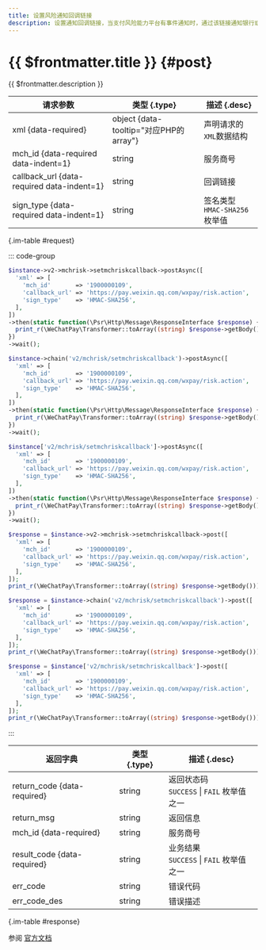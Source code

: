 ```yaml
---
title: 设置风险通知回调链接
description: 设置通知回调链接，当支付风险能力平台有事件通知时，通过该链接通知银行或者渠道服务商。
---
```


# {{ $frontmatter.title }} {#post}

{{ $frontmatter.description }}

| 请求参数 | 类型 {.type} | 描述 {.desc}
| --- | --- | ---
| xml {data-required} | object {data-tooltip="对应PHP的array"} | 声明请求的`XML`数据结构
| mch_id {data-required data-indent=1} | string | 服务商号
| callback_url {data-required data-indent=1} | string | 回调链接
| sign_type {data-required data-indent=1} | string | 签名类型<br/>`HMAC-SHA256` 枚举值

{.im-table #request}

::: code-group

```php [异步纯链式]
$instance->v2->mchrisk->setmchriskcallback->postAsync([
  'xml' => [
    'mch_id'       => '1900000109',
    'callback_url' => 'https://pay.weixin.qq.com/wxpay/risk.action',
    'sign_type'    => 'HMAC-SHA256',
  ],
])
->then(static function(\Psr\Http\Message\ResponseInterface $response) {
  print_r(\WeChatPay\Transformer::toArray((string) $response->getBody()));
})
->wait();
```

```php [异步声明式]
$instance->chain('v2/mchrisk/setmchriskcallback')->postAsync([
  'xml' => [
    'mch_id'       => '1900000109',
    'callback_url' => 'https://pay.weixin.qq.com/wxpay/risk.action',
    'sign_type'    => 'HMAC-SHA256',
  ],
])
->then(static function(\Psr\Http\Message\ResponseInterface $response) {
  print_r(\WeChatPay\Transformer::toArray((string) $response->getBody()));
})
->wait();
```

```php [异步属性式]
$instance['v2/mchrisk/setmchriskcallback']->postAsync([
  'xml' => [
    'mch_id'       => '1900000109',
    'callback_url' => 'https://pay.weixin.qq.com/wxpay/risk.action',
    'sign_type'    => 'HMAC-SHA256',
  ],
])
->then(static function(\Psr\Http\Message\ResponseInterface $response) {
  print_r(\WeChatPay\Transformer::toArray((string) $response->getBody()));
})
->wait();
```

```php [同步纯链式]
$response = $instance->v2->mchrisk->setmchriskcallback->post([
  'xml' => [
    'mch_id'       => '1900000109',
    'callback_url' => 'https://pay.weixin.qq.com/wxpay/risk.action',
    'sign_type'    => 'HMAC-SHA256',
  ],
]);
print_r(\WeChatPay\Transformer::toArray((string) $response->getBody()));
```

```php [同步声明式]
$response = $instance->chain('v2/mchrisk/setmchriskcallback')->post([
  'xml' => [
    'mch_id'       => '1900000109',
    'callback_url' => 'https://pay.weixin.qq.com/wxpay/risk.action',
    'sign_type'    => 'HMAC-SHA256',
  ],
]);
print_r(\WeChatPay\Transformer::toArray((string) $response->getBody()));
```

```php [同步属性式]
$response = $instance['v2/mchrisk/setmchriskcallback']->post([
  'xml' => [
    'mch_id'       => '1900000109',
    'callback_url' => 'https://pay.weixin.qq.com/wxpay/risk.action',
    'sign_type'    => 'HMAC-SHA256',
  ],
]);
print_r(\WeChatPay\Transformer::toArray((string) $response->getBody()));
```

:::

| 返回字典 | 类型 {.type} | 描述 {.desc}
| --- | --- | ---
| return_code {data-required} | string | 返回状态码<br/>`SUCCESS` \| `FAIL` 枚举值之一
| return_msg | string | 返回信息
| mch_id {data-required} | string | 服务商号
| result_code {data-required} | string | 业务结果<br/>`SUCCESS` \| `FAIL` 枚举值之一
| err_code | string | 错误代码
| err_code_des | string | 错误描述

{.im-table #response}

参阅 [官方文档](https://pay.weixin.qq.com/doc/v2/institution/4011986469)
